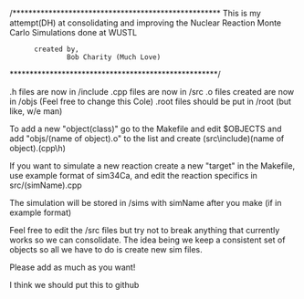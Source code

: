 
/****************************************************
This is my attempt(DH) at consolidating and improving
     the Nuclear Reaction Monte Carlo Simulations
     	 done at WUSTL
	 
	      created by,
	      	      Bob Charity (Much Love)

****************************************************/

.h files are now in /include
.cpp files are now in /src
.o files created are now in /objs (Feel free to change this Cole)
.root files should be put in /root (but like, w/e man)

To add a new "object(class)" go to the Makefile and edit $OBJECTS and add "objs/(name of object).o"
to the list and create (src\include)(name of object).(cpp\h)

If you want to simulate a new reaction create a new "target" in the Makefile, use example format of sim34Ca,
and edit the reaction specifics in src/(simName).cpp

The simulation will be stored in /sims with simName after you make (if in example format)

Feel free to edit the /src files but try not to break anything that currently works so we can consolidate.
The idea being we keep a consistent set of objects so all we have to do is create new sim files.

Please add as much as you want!

I think we should put this to github